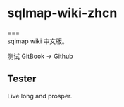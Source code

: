 # sqlmap-wiki-zhcn
===  
sqlmap wiki 中文版。

测试 GitBook -&gt; Github

## Tester
Live long and prosper.
